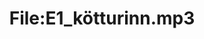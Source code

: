 ---
title: File:E1_kötturinn.mp3
recording of: kötturinn
reading speed: slow
speaker: E
license: CC0
---